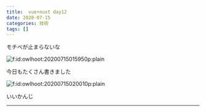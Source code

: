```yaml
---
title:  vue+nuxt day12
date: 2020-07-15
categories: 技術
tags: []
---
```


<p>モチベが止まらないな</p>

<p><span itemscope itemtype="http://schema.org/Photograph"><img src="https://cdn-ak.f.st-hatena.com/images/fotolife/o/owlhoot/20200715/20200715015950.png" alt="f:id:owlhoot:20200715015950p:plain" title="f:id:owlhoot:20200715015950p:plain" class="hatena-fotolife" itemprop="image"></span></p>

<p>今日もたくさん書きました</p>

<p><span itemscope itemtype="http://schema.org/Photograph"><img src="https://cdn-ak.f.st-hatena.com/images/fotolife/o/owlhoot/20200715/20200715020010.png" alt="f:id:owlhoot:20200715020010p:plain" title="f:id:owlhoot:20200715020010p:plain" class="hatena-fotolife" itemprop="image"></span></p>

<p>いいかんじ</p>

-----
